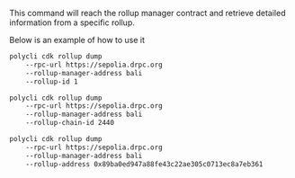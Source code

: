 This command will reach the rollup manager contract and retrieve detailed information from a specific rollup.

Below is an example of how to use it

```bash
polycli cdk rollup dump
    --rpc-url https://sepolia.drpc.org
    --rollup-manager-address bali
    --rollup-id 1

polycli cdk rollup dump
    --rpc-url https://sepolia.drpc.org
    --rollup-manager-address bali
    --rollup-chain-id 2440

polycli cdk rollup dump
    --rpc-url https://sepolia.drpc.org
    --rollup-manager-address bali
    --rollup-address 0x89ba0ed947a88fe43c22ae305c0713ec8a7eb361
```
